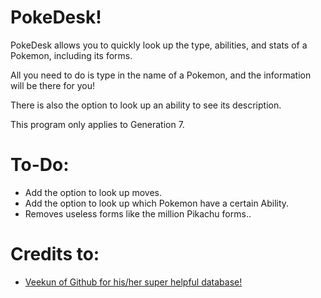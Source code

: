 # PokeDesk!

PokeDesk allows you to quickly look up the type, abilities, and stats of a Pokemon, including its forms.

All you need to do is type in the name of a Pokemon, and the information will be there for you!

There is also the option to look up an ability to see its description. 

This program only applies to Generation 7.

# To-Do:

* Add the option to look up moves.
* Add the option to look up which Pokemon have a certain Ability.
* Removes useless forms like the million Pikachu forms..

# Credits to:

* [Veekun of Github for his/her super helpful database!](https://github.com/veekun/pokedex/tree/master/pokedex/data/csv)

